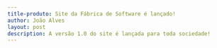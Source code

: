 ```yaml
---
title-produto: Site da Fábrica de Software é lançado!
author: João Alves
layout: post
description: A versão 1.0 do site é lançada para toda sociedade!
---
```

